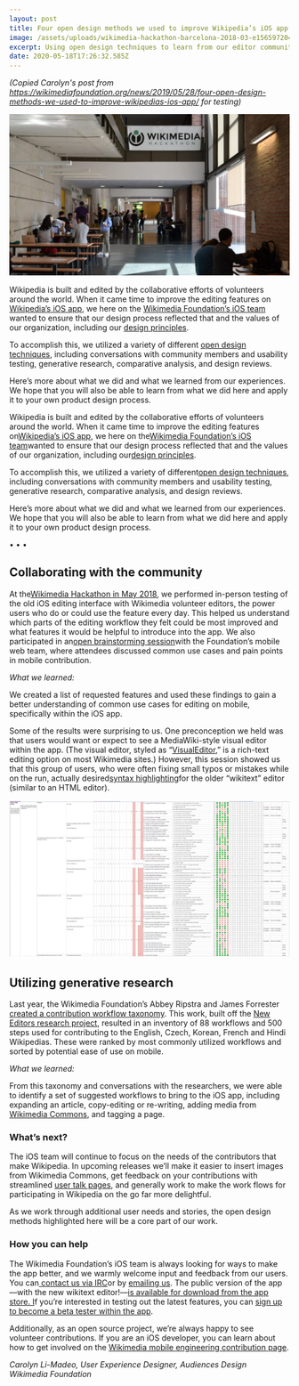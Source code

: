 ```yaml
---
layout: post
title: Four open design methods we used to improve Wikipedia’s iOS app
image: /assets/uploads/wikimedia-hackathon-barcelona-2018-03-e1565972041606.jpg
excerpt: Using open design techniques to learn from our editor community
date: 2020-05-18T17:26:32.585Z
---
```

*(Copied Carolyn's post from <https://wikimediafoundation.org/news/2019/05/28/four-open-design-methods-we-used-to-improve-wikipedias-ios-app/> for testing)*

![Wikimedia Hackathon](/assets/uploads/wikimedia-hackathon-barcelona-2018-03-e1565972041606.jpg "Wikimedia Hackathon")

Wikipedia is built and edited by the collaborative efforts of volunteers around the world. When it came time to improve the editing features on [Wikipedia’s iOS app](https://itunes.apple.com/us/app/wikipedia/id324715238?mt=8), we here on the [Wikimedia Foundation’s iOS team](https://www.mediawiki.org/wiki/Wikimedia_Apps/Team/iOS) wanted to ensure that our design process reflected that and the values of our organization, including our [design principles](https://design.wikimedia.org/style-guide/design-principles.html).

To accomplish this, we utilized a variety of different [open design techniques](http://opendesignkit.org/), including conversations with community members and usability testing, generative research, comparative analysis, and design reviews.

Here’s more about what we did and what we learned from our experiences. We hope that you will also be able to learn from what we did here and apply it to your own product design process.

Wikipedia is built and edited by the collaborative efforts of volunteers around the world. When it came time to improve the editing features on[Wikipedia’s iOS app](https://itunes.apple.com/us/app/wikipedia/id324715238?mt=8), we here on the[Wikimedia Foundation’s iOS team](https://www.mediawiki.org/wiki/Wikimedia_Apps/Team/iOS)wanted to ensure that our design process reflected that and the values of our organization, including our[design principles](https://design.wikimedia.org/style-guide/design-principles.html).

To accomplish this, we utilized a variety of different[open design techniques](http://opendesignkit.org/), including conversations with community members and usability testing, generative research, comparative analysis, and design reviews.

Here’s more about what we did and what we learned from our experiences. We hope that you will also be able to learn from what we did here and apply it to your own product design process.

• • •



## Collaborating with the community

At the[Wikimedia Hackathon in May 2018](https://www.mediawiki.org/wiki/Wikimedia_Hackathon_2018), we performed in-person testing of the old iOS editing interface with Wikimedia volunteer editors, the power users who do or could use the feature every day. This helped us understand which parts of the editing workflow they felt could be most improved and what features it would be helpful to introduce into the app. We also participated in an[open brainstorming session](https://phabricator.wikimedia.org/T191036)with the Foundation’s mobile web team, where attendees discussed common use cases and pain points in mobile contribution.

*What we learned:*

We created a list of requested features and used these findings to gain a better understanding of common use cases for editing on mobile, specifically within the iOS app.

Some of the results were surprising to us. One preconception we held was that users would want or expect to see a MediaWiki-style visual editor within the app. (The visual editor, styled as “[VisualEditor](https://www.mediawiki.org/wiki/VisualEditor),” is a rich-text editing option on most Wikimedia sites.) However, this session showed us that this group of users, who were often fixing small typos or mistakes while on the run, actually desired[syntax highlighting](https://www.mediawiki.org/wiki/Extension:SyntaxHighlight)for the older “wikitext” editor (similar to an HTML editor).

![Overall view of the contribution taxonomy.](/assets/uploads/overall-view-of-the-contribution-taxonomy.png "Overall view of the contribution taxonomy.")

## Utilizing generative research

Last year, the Wikimedia Foundation’s Abbey Ripstra and James Forrester [created a contribution workflow taxonomy](https://wikimediafoundation.org/2018/08/14/understanding-workflows-wikimedia-editors/). This work, built off the [New Editors research project](https://www.mediawiki.org/wiki/New_Editor_Experiences), resulted in an inventory of 88 workflows and 500 steps used for contributing to the English, Czech, Korean, French and Hindi Wikipedias. These were ranked by most commonly utilized workflows and sorted by potential ease of use on mobile.

*What we learned:*

From this taxonomy and conversations with the researchers, we were able to identify a set of suggested workflows to bring to the iOS app, including expanding an article, copy-editing or re-writing, adding media from [Wikimedia Commons](https://commons.wikimedia.org/), and tagging a page.

### What’s next?

The iOS team will continue to focus on the needs of the contributors that make Wikipedia. In upcoming releases we’ll make it easier to insert images from Wikimedia Commons, get feedback on your contributions with streamlined [user talk pages](https://en.wikipedia.org/wiki/Help:Talk_pages), and generally work to make the work flows for participating in Wikipedia on the go far more delightful.

As we work through additional user needs and stories, the open design methods highlighted here will be a core part of our work.

### How you can help

The Wikimedia Foundation’s iOS team is always looking for ways to make the app better, and we warmly welcome input and feedback from our users. You can[ contact us via IRC](https://www.irccloud.com/irc/freenode/channel/wikimedia-ios)or by [emailing us](https://lists.wikimedia.org/mailman/listinfo/mobile-l). The public version of the app—with the new wikitext editor!—[is available for download from the app store.  I](https://itunes.apple.com/us/app/wikipedia/id324715238)f you’re interested in testing out the latest features, you can [sign up to become a beta tester within the app](https://docs.google.com/forms/d/19flzJ3lObZLfN5gKv69BZWkeouH7Vuznykk6q-O6xRc/viewform?c=0&w=1).

Additionally, as an open source project, we’re always happy to see volunteer contributions. If you are an iOS developer, you can learn about how to get involved on the [Wikimedia mobile engineering contribution page](https://www.mediawiki.org/wiki/Wikimedia_Mobile_engineering/Contribute).

*Carolyn Li-Madeo, User Experience Designer, Audiences Design*\
*Wikimedia Foundation*
